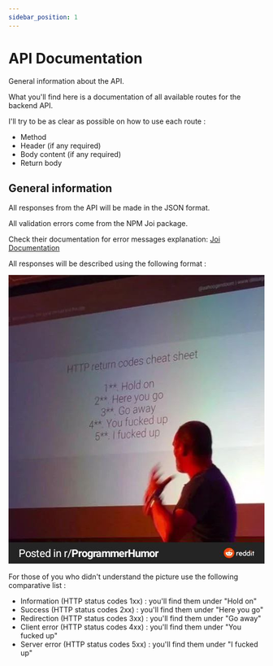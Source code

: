 ```yaml
---
sidebar_position: 1
---
```


# API Documentation

General information about the API.

What you'll find here is a documentation of all available routes for the backend API.

I'll try to be as clear as possible on how to use each route :

- Method
- Header (if any required)
- Body content (if any required)
- Return body

## General information

All responses from the API will be made in the JSON format.

All validation errors come from the NPM Joi package.

Check their documentation for error messages explanation: [Joi Documentation](https://joi.dev/api/?v=17.6.1)

All responses will be described using the following format :

![HTTP Status Codes Descriptions](./img/http_status_codes.jpeg)

For those of you who didn't understand the picture use the following comparative list :

- Information (HTTP status codes 1xx) : you'll find them under "Hold on"
- Success (HTTP status codes 2xx) : you'll find them under "Here you go"
- Redirection (HTTP status codes 3xx) : you'll find them under "Go away"
- Client error (HTTP status codes 4xx) : you'll find them under "You fucked up"
- Server error (HTTP status codes 5xx) : you'll find them under "I fucked up"